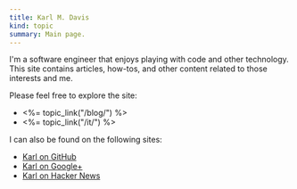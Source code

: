 ```yaml
--- 
title: Karl M. Davis
kind: topic
summary: Main page.
---
```


I'm a software engineer that enjoys playing with code and other technology. This site contains articles, how-tos, and other content related to those interests and me.

Please feel free to explore the site:

* <%= topic_link("/blog/") %>
* <%= topic_link("/it/") %>

I can also be found on the following sites:

* [Karl on GitHub](https://github.com/karlmdavis)
* [Karl on Google+](https://plus.google.com/112104342326107257987)
* [Karl on Hacker News](http://news.ycombinator.com/user?id=karlmdavis)

